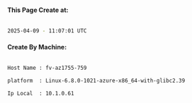 
   
#### This Page Create at:

```bash

2025-04-09 - 11:07:01 UTC

```

#### Create By Machine:

```bash

Host Name : fv-az1755-759

platform  : Linux-6.8.0-1021-azure-x86_64-with-glibc2.39

Ip Local  : 10.1.0.61

```


